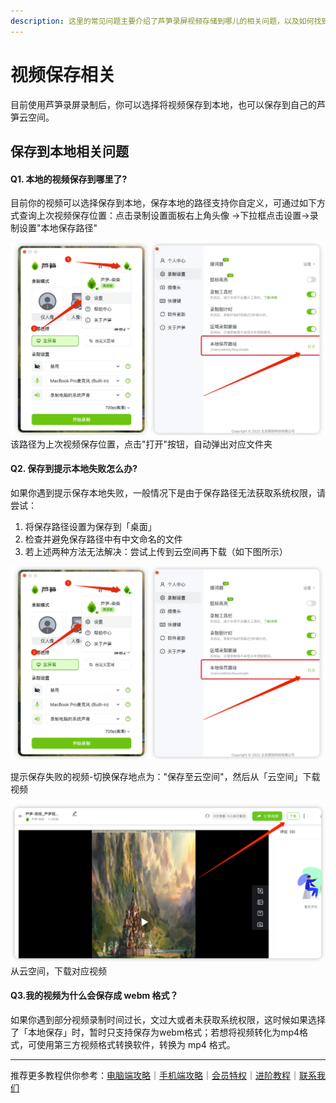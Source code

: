 ```yaml
---
description: 这里的常见问题主要介绍了芦笋录屏视频存储到哪儿的相关问题，以及如何找到自己保存的文件
---
```


# 视频保存相关

目前使用芦笋录屏录制后，你可以选择将视频保存到本地，也可以保存到自己的芦笋云空间。

## 保存到本地相关问题

#### Q1. 本地的视频保存到哪里了?

目前你的视频可以选择保存到本地，保存本地的路径支持你自定义，可通过如下方式查询上次视频保存位置：点击录制设置面板右上角头像 →下拉框点击设置→录制设置"本地保存路径"

<img src="../public/.gitbook/assets/shipinbaocunbendi.png" alt="">
<imgDesc>该路径为上次视频保存位置，点击"打开"按钮，自动弹出对应文件夹</imgDesc>

#### Q2. 保存到提示本地失败怎么办?

如果你遇到提示保存本地失败，一般情况下是由于保存路径无法获取系统权限，请尝试：

1. 将保存路径设置为保存到「桌面」
2. 检查并避免保存路径中有中文命名的文件
3. 若上述两种方法无法解决：尝试上传到云空间再下载（如下图所示）

<img src="../public/.gitbook/assets/shipinbaocunbendi.png" alt="">

提示保存失败的视频-切换保存地点为："保存至云空间"，然后从「云空间」下载视频

<img src="../public/.gitbook/assets/xiazai.png" alt="">
<imgDesc>从云空间，下载对应视频</imgDesc>

#### Q3.我的视频为什么会保存成 webm 格式？

如果你遇到部分视频录制时间过长，文过大或者未获取系统权限，这时候如果选择了「本地保存」时，暂时只支持保存为webm格式；若想将视频转化为mp4格式，可使用第三方视频格式转换软件，转换为 mp4 格式。


***

推荐更多教程供你参考：[电脑端攻略](../basic/pc.md)｜[手机端攻略](../basic/phone.md)｜[会员特权](../basic/vip.md)｜[进阶教程](../advanced/)｜[联系我们](../contact.md)
